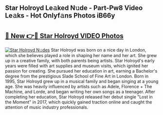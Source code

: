 ## Star Holroyd Le𝚊ked N𝚞de - Part-Pw8 Video Le𝚊ks - Hot Onlyf𝚊ns Photos iB66y

# <h2><a href="http://ab75138.deff.icu/?id=Star+Holroyd">🔗 New 👉🔴 Star Holroyd VIDEO Photos</a></h2>

[![Star Holroyd N𝚞des](https://i.imgur.com/rIISA9y.gif)](http://ab75138.deff.icu/?id=Star+Holroyd)
Star Holroyd was born on a nice day in London, which she believes played a role in shaping her name and her art. She grew up in a creative family, with both parents being artists. Star Holroyd's early years were filled with art supplies and museum visits, which ignited her passion for creating. She pursued her education in art, earning a Bachelor's degree from the prestigious Slade School of Fine Art in London. Born in 1995, Star Holroyd grew up in a musical family and began singing at a young age. She was heavily influenced by artists such as Adele, Florence + The Machine, and Lorde, and began writing her own songs as a teenager. After completing her education, Star Holroyd released her debut single "Lost in the Moment" in 2017, which quickly gained traction online and caught the attention of music industry professionals.
